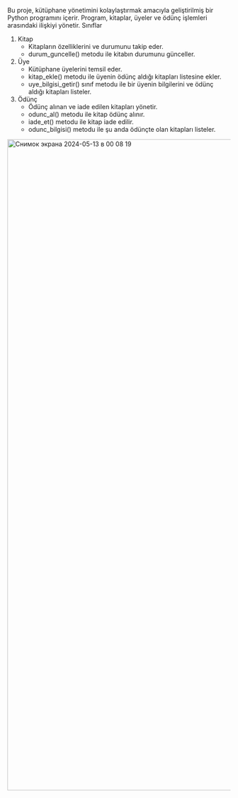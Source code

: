 Bu proje, kütüphane yönetimini kolaylaştırmak amacıyla geliştirilmiş bir Python programını içerir. Program, kitaplar, üyeler ve ödünç işlemleri arasındaki ilişkiyi yönetir.
Sınıflar
1. Kitap
    - Kitapların özelliklerini ve durumunu takip eder.
    - durum_guncelle() metodu ile kitabın durumunu günceller.
2. Üye
    - Kütüphane üyelerini temsil eder.
    - kitap_ekle() metodu ile üyenin ödünç aldığı kitapları listesine ekler.
    - uye_bilgisi_getir() sınıf metodu ile bir üyenin bilgilerini ve ödünç aldığı kitapları listeler.
3. Ödünç
    - Ödünç alınan ve iade edilen kitapları yönetir.
    - odunc_al() metodu ile kitap ödünç alınır.
    - iade_et() metodu ile kitap iade edilir.
    - odunc_bilgisi() metodu ile şu anda ödünçte olan kitapları listeler.

<img width="1470" alt="Снимок экрана 2024-05-13 в 00 08 19" src="https://github.com/Munavvarbegim/Proje3/assets/168825452/7db5d70d-dc1d-4254-aa81-69933fbfacc2">

